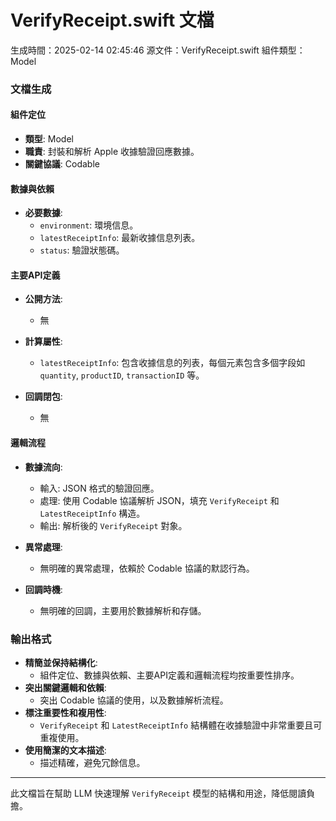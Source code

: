 # VerifyReceipt.swift 文檔
生成時間：2025-02-14 02:45:46
源文件：VerifyReceipt.swift
組件類型：Model

### 文檔生成

#### 組件定位
- **類型**: Model
- **職責**: 封裝和解析 Apple 收據驗證回應數據。
- **關鍵協議**: Codable

#### 數據與依賴
- **必要數據**:
  - `environment`: 環境信息。
  - `latestReceiptInfo`: 最新收據信息列表。
  - `status`: 驗證狀態碼。

#### 主要API定義
- **公開方法**:
  - 無

- **計算屬性**:
  - `latestReceiptInfo`: 包含收據信息的列表，每個元素包含多個字段如 `quantity`, `productID`, `transactionID` 等。

- **回調閉包**:
  - 無

#### 邏輯流程
- **數據流向**:
  - 輸入: JSON 格式的驗證回應。
  - 處理: 使用 Codable 協議解析 JSON，填充 `VerifyReceipt` 和 `LatestReceiptInfo` 構造。
  - 輸出: 解析後的 `VerifyReceipt` 對象。

- **異常處理**:
  - 無明確的異常處理，依賴於 Codable 協議的默認行為。

- **回調時機**:
  - 無明確的回調，主要用於數據解析和存儲。

### 輸出格式
- **精簡並保持結構化**:
  - 組件定位、數據與依賴、主要API定義和邏輯流程均按重要性排序。
- **突出關鍵邏輯和依賴**:
  - 突出 Codable 協議的使用，以及數據解析流程。
- **標注重要性和複用性**:
  - `VerifyReceipt` 和 `LatestReceiptInfo` 結構體在收據驗證中非常重要且可重複使用。
- **使用簡潔的文本描述**:
  - 描述精確，避免冗餘信息。 

---

此文檔旨在幫助 LLM 快速理解 `VerifyReceipt` 模型的結構和用途，降低閱讀負擔。